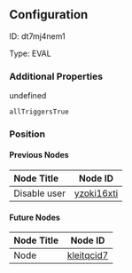 # 
## Configuration
ID:  dt7mj4nem1

Type: EVAL 







### Additional Properties
undefined
```string 
allTriggersTrue
```





### Position

#### Previous Nodes
| Node Title | Node ID |
| :------------- | ------------ |
| Disable user | [yzoki16xti](./yzoki16xti.md) | 
 
 #### Future Nodes
| Node Title | Node ID |
| :------------- | ------------ |
| Node |[kleitqcid7](./kleitqcid7.md) | 
